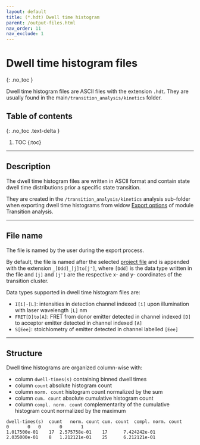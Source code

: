 ```yaml
---
layout: default
title: (*.hdt) Dwell time histogram
parent: /output-files.html
nav_order: 11
nav_exclude: 1
---
```



# Dwell time histogram files
{: .no_toc }

Dwell time histogram files are ASCII files with the extension `.hdt`. They are usually found in the main`/transition_analysis/kinetics` folder.

## Table of contents
{: .no_toc .text-delta }

1. TOC
{:toc}


---

## Description

The dwell time histogram files are written in ASCII format and contain state dwell time distributions prior a specific state transition.

They are created in the `/transition_analysis/kinetics` analysis sub-folder when exporting dwell time histograms from widow 
[Export options](../transition-analysis/functionalities/set-export-options.html#transition-density-plot-tdp) of module Transition analysis.


---

## File name

The file is named by the user during the export process.

By default, the file is named after the selected <u>project file</u> and is appended with the extension `_[Ddd]_[j]to[j']`, where `[Ddd]` is the data type written in the file and `[j]` and `[j']` are the respective x- and y- coordinates of the transition cluster.

Data types supported in dwell time histogram files are:
* `I[i]-[L]`: intensities in detection channel indexed `[i]` upon illumination with laser wavelength `[L]` nm
* `FRET[D]to[A]`: FRET from donor emitter detected in channel indexed `[D]` to acceptor emitter detected in channel indexed `[A]`
* `S[Eee]`: stoichiometry of emitter detected in channel labelled `[Eee]`


---

## Structure

Dwell time histograms are organized column-wise with:
* column `dwell-times(s)` containing binned dwell times
* column `count` absolute histogram count
* column `norm. count` histogram count normalized by the sum
* column `cum. count` absolute cumulative histogram count
* column `compl. norm. count` complementarity of the cumulative histogram count normalized by the maximum

```
dwell-times(s)	count	norm. count	cum. count	compl. norm. count
0		0	0		0		1
1.017500e-01	17	2.575758e-01	17		7.424242e-01
2.035000e-01	8	1.212121e-01	25		6.212121e-01
```